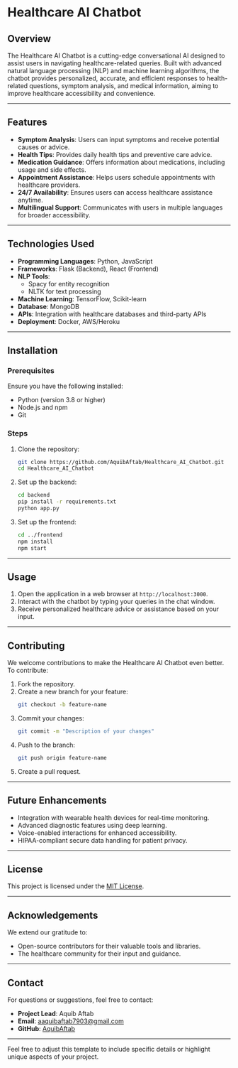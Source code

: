 

# **Healthcare AI Chatbot**

## **Overview**
The Healthcare AI Chatbot is a cutting-edge conversational AI designed to assist users in navigating healthcare-related queries. Built with advanced natural language processing (NLP) and machine learning algorithms, the chatbot provides personalized, accurate, and efficient responses to health-related questions, symptom analysis, and medical information, aiming to improve healthcare accessibility and convenience.

---

## **Features**
- **Symptom Analysis**: Users can input symptoms and receive potential causes or advice.
- **Health Tips**: Provides daily health tips and preventive care advice.
- **Medication Guidance**: Offers information about medications, including usage and side effects.
- **Appointment Assistance**: Helps users schedule appointments with healthcare providers.
- **24/7 Availability**: Ensures users can access healthcare assistance anytime.
- **Multilingual Support**: Communicates with users in multiple languages for broader accessibility.

---

## **Technologies Used**
- **Programming Languages**: Python, JavaScript
- **Frameworks**: Flask (Backend), React (Frontend)
- **NLP Tools**: 
  - Spacy for entity recognition
  - NLTK for text processing
- **Machine Learning**: TensorFlow, Scikit-learn
- **Database**: MongoDB
- **APIs**: Integration with healthcare databases and third-party APIs
- **Deployment**: Docker, AWS/Heroku

---

## **Installation**
### **Prerequisites**
Ensure you have the following installed:
- Python (version 3.8 or higher)
- Node.js and npm
- Git

### **Steps**
1. Clone the repository:
   ```bash
   git clone https://github.com/AquibAftab/Healthcare_AI_Chatbot.git
   cd Healthcare_AI_Chatbot
   ```
2. Set up the backend:
   ```bash
   cd backend
   pip install -r requirements.txt
   python app.py
   ```
3. Set up the frontend:
   ```bash
   cd ../frontend
   npm install
   npm start
   ```

---

## **Usage**
1. Open the application in a web browser at `http://localhost:3000`.
2. Interact with the chatbot by typing your queries in the chat window.
3. Receive personalized healthcare advice or assistance based on your input.

---

## **Contributing**
We welcome contributions to make the Healthcare AI Chatbot even better. To contribute:
1. Fork the repository.
2. Create a new branch for your feature:
   ```bash
   git checkout -b feature-name
   ```
3. Commit your changes:
   ```bash
   git commit -m "Description of your changes"
   ```
4. Push to the branch:
   ```bash
   git push origin feature-name
   ```
5. Create a pull request.

---

## **Future Enhancements**
- Integration with wearable health devices for real-time monitoring.
- Advanced diagnostic features using deep learning.
- Voice-enabled interactions for enhanced accessibility.
- HIPAA-compliant secure data handling for patient privacy.

---

## **License**
This project is licensed under the [MIT License](LICENSE).

---

## **Acknowledgements**
We extend our gratitude to:
- Open-source contributors for their valuable tools and libraries.
- The healthcare community for their input and guidance.

---

## **Contact**
For questions or suggestions, feel free to contact:
- **Project Lead**: Aquib Aftab
- **Email**: aaquibaftab7903@gmail.com
- **GitHub**: [AquibAftab](https://github.com/AquibAftab)

---

Feel free to adjust this template to include specific details or highlight unique aspects of your project.
